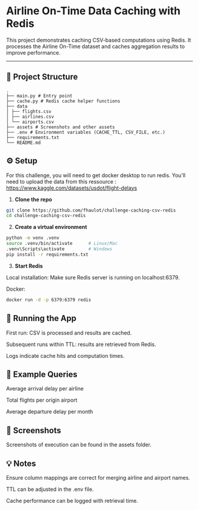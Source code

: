 # Airline On-Time Data Caching with Redis

This project demonstrates caching CSV-based computations using Redis. It processes the Airline On-Time dataset and caches aggregation results to improve performance.

---

## 📂 Project Structure

```
.
├── main.py # Entry point
├── cache.py # Redis cache helper functions
├── data
│ ├── flights.csv
│ ├── airlines.csv
│ └── airports.csv
├── assets # Screenshots and other assets
├── .env # Environment variables (CACHE_TTL, CSV_FILE, etc.)
├── requirements.txt
└── README.md
```

## ⚙️ Setup

For this challenge, you will need to get docker desktop to run redis. You'll need to upload the data from this ressource : https://www.kaggle.com/datasets/usdot/flight-delays

1. **Clone the repo**

```bash
git clone https://github.com/fhaulot/challenge-caching-csv-redis
cd challenge-caching-csv-redis
```
2. **Create a virtual environment**

```bash
python -m venv .venv
source .venv/bin/activate      # Linux/Mac
.venv\Scripts\activate         # Windows
pip install -r requirements.txt
```
3. **Start Redis**

Local installation: Make sure Redis server is running on localhost:6379.

Docker:

```bash
docker run -d -p 6379:6379 redis
```
## 🏃 Running the App

First run: CSV is processed and results are cached.

Subsequent runs within TTL: results are retrieved from Redis.

Logs indicate cache hits and computation times.

## 📝 Example Queries

Average arrival delay per airline

Total flights per origin airport

Average departure delay per month

## 📸 Screenshots

Screenshots of execution can be found in the assets
folder.

## 💡 Notes

Ensure column mappings are correct for merging airline and airport names.

TTL can be adjusted in the .env file.

Cache performance can be logged with retrieval time.
